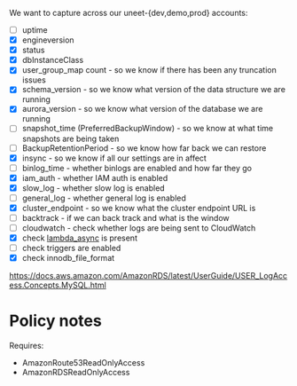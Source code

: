 We want to capture across our uneet-{dev,demo,prod} accounts:

- [ ] uptime
- [X] engineversion
- [X] status
- [X] dbInstanceClass
- [X] user_group_map count - so we know if there has been any truncation issues
- [X] schema_version - so we know what version of the data structure we are running
- [X] aurora_version - so we know what version of the database we are running
- [ ] snapshot_time (PreferredBackupWindow) - so we know at what time snapshots are being taken
- [ ] BackupRetentionPeriod - so we know how far back we can restore
- [X] insync - so we know if all our settings are in affect
- [ ] binlog_time - whether binlogs are enabled and how far they go
- [X] iam_auth - whether IAM auth is enabled
- [X] slow_log - whether slow log is enabled
- [ ] general_log - whether general log is enabled
- [X] cluster_endpoint - so we know what the cluster endpoint URL is
- [ ] backtrack - if we can back track and what is the window
- [ ] cloudwatch - check whether logs are being sent to CloudWatch
- [X] check [lambda_async](https://docs.aws.amazon.com/AmazonRDS/latest/AuroraUserGuide/AuroraMySQL.Integrating.Lambda.html) is present
- [ ] check triggers are enabled
- [X] check innodb_file_format

https://docs.aws.amazon.com/AmazonRDS/latest/UserGuide/USER_LogAccess.Concepts.MySQL.html

# Policy notes

Requires:

* AmazonRoute53ReadOnlyAccess
* AmazonRDSReadOnlyAccess
